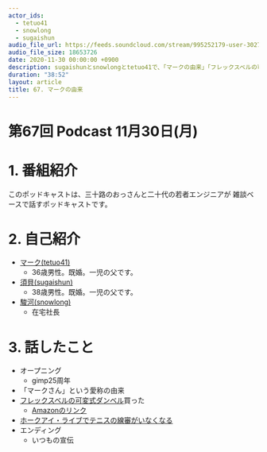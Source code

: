 ```yaml
---
actor_ids:
  - tetuo41
  - snowlong
  - sugaishun
audio_file_url: https://feeds.soundcloud.com/stream/995252179-user-302747142-yarukinai-67-2020-11-30.mp3
audio_file_size: 18653726
date: 2020-11-30 00:00:00 +0900
description: sugaishunとsnowlongとtetuo41で、「マークの由来」「フレックスベルの可変式ダンベル」「ホークアイ・ライブ」について話しました。
duration: "38:52"
layout: article
title: 67. マークの由来
---
```


# 第67回 Podcast 11月30日(月)

# 1. 番組紹介
  このポッドキャストは、三十路のおっさんと二十代の若者エンジニアが
  雑談ベースで話すポッドキャストです。

# 2. 自己紹介
- [マーク(tetuo41)](https://twitter.com/tetuo41)
  - 36歳男性。既婚。一児の父です。
- [須貝(sugaishun)](https://twitter.com/sugaishun)
  - 38歳男性。既婚。一児の父です。
- [駿河(snowlong)](https://twitter.com/_snowlong)
  - 在宅社長

# 3. 話したこと
- オープニング
  - gimp25周年
- 「マークさん」という愛称の由来
- [フレックスベルの可変式ダンベル](https://new.nuoathletics.com/flexbell-5/)買った
  - [Amazonのリンク](https://amzn.to/2KLIRep)
- [ホークアイ・ライブでテニスの線審がいなくなる](https://tennisclassic.jp/article/detail/1309)
- エンディング
  - いつもの宣伝
